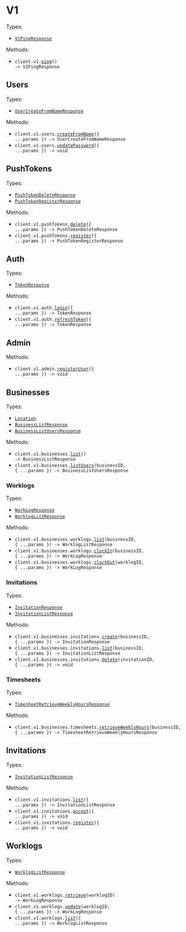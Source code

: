 # V1

Types:

- <code><a href="./src/resources/v1/v1.ts">V1PingResponse</a></code>

Methods:

- <code title="get /api/v1/ping">client.v1.<a href="./src/resources/v1/v1.ts">ping</a>() -> V1PingResponse</code>

## Users

Types:

- <code><a href="./src/resources/v1/users.ts">UserCreateFromNameResponse</a></code>

Methods:

- <code title="post /api/v1/users">client.v1.users.<a href="./src/resources/v1/users.ts">createFromName</a>({ ...params }) -> UserCreateFromNameResponse</code>
- <code title="put /api/v1/users/password">client.v1.users.<a href="./src/resources/v1/users.ts">updatePassword</a>({ ...params }) -> void</code>

## PushTokens

Types:

- <code><a href="./src/resources/v1/push-tokens.ts">PushTokenDeleteResponse</a></code>
- <code><a href="./src/resources/v1/push-tokens.ts">PushTokenRegisterResponse</a></code>

Methods:

- <code title="delete /api/v1/push-tokens">client.v1.pushTokens.<a href="./src/resources/v1/push-tokens.ts">delete</a>({ ...params }) -> PushTokenDeleteResponse</code>
- <code title="post /api/v1/push-tokens">client.v1.pushTokens.<a href="./src/resources/v1/push-tokens.ts">register</a>({ ...params }) -> PushTokenRegisterResponse</code>

## Auth

Types:

- <code><a href="./src/resources/v1/auth.ts">TokenResponse</a></code>

Methods:

- <code title="post /api/v1/auth/login">client.v1.auth.<a href="./src/resources/v1/auth.ts">login</a>({ ...params }) -> TokenResponse</code>
- <code title="post /api/v1/auth/token-refresh">client.v1.auth.<a href="./src/resources/v1/auth.ts">refreshToken</a>({ ...params }) -> TokenResponse</code>

## Admin

Methods:

- <code title="post /api/v1/admin/register">client.v1.admin.<a href="./src/resources/v1/admin.ts">registerUser</a>({ ...params }) -> void</code>

## Businesses

Types:

- <code><a href="./src/resources/v1/businesses/businesses.ts">Location</a></code>
- <code><a href="./src/resources/v1/businesses/businesses.ts">BusinessListResponse</a></code>
- <code><a href="./src/resources/v1/businesses/businesses.ts">BusinessListUsersResponse</a></code>

Methods:

- <code title="get /api/v1/businesses">client.v1.businesses.<a href="./src/resources/v1/businesses/businesses.ts">list</a>() -> BusinessListResponse</code>
- <code title="get /api/v1/businesses/{businessId}/users">client.v1.businesses.<a href="./src/resources/v1/businesses/businesses.ts">listUsers</a>(businessID, { ...params }) -> BusinessListUsersResponse</code>

### Worklogs

Types:

- <code><a href="./src/resources/v1/businesses/worklogs.ts">WorkLogResponse</a></code>
- <code><a href="./src/resources/v1/businesses/worklogs.ts">WorklogListResponse</a></code>

Methods:

- <code title="get /api/v1/businesses/{businessId}/worklogs">client.v1.businesses.worklogs.<a href="./src/resources/v1/businesses/worklogs.ts">list</a>(businessID, { ...params }) -> WorklogListResponse</code>
- <code title="post /api/v1/businesses/{businessId}/worklogs/clock-in">client.v1.businesses.worklogs.<a href="./src/resources/v1/businesses/worklogs.ts">clockIn</a>(businessID, { ...params }) -> WorkLogResponse</code>
- <code title="put /api/v1/businesses/{businessId}/worklogs/{worklogId}/clock-out">client.v1.businesses.worklogs.<a href="./src/resources/v1/businesses/worklogs.ts">clockOut</a>(worklogID, { ...params }) -> WorkLogResponse</code>

### Invitations

Types:

- <code><a href="./src/resources/v1/businesses/invitations.ts">InvitationResponse</a></code>
- <code><a href="./src/resources/v1/businesses/invitations.ts">InvitationListResponse</a></code>

Methods:

- <code title="post /api/v1/businesses/{businessId}/invitations">client.v1.businesses.invitations.<a href="./src/resources/v1/businesses/invitations.ts">create</a>(businessID, { ...params }) -> InvitationResponse</code>
- <code title="get /api/v1/businesses/{businessId}/invitations">client.v1.businesses.invitations.<a href="./src/resources/v1/businesses/invitations.ts">list</a>(businessID, { ...params }) -> InvitationListResponse</code>
- <code title="delete /api/v1/businesses/{businessId}/invitations/{invitationId}">client.v1.businesses.invitations.<a href="./src/resources/v1/businesses/invitations.ts">delete</a>(invitationID, { ...params }) -> void</code>

### Timesheets

Types:

- <code><a href="./src/resources/v1/businesses/timesheets.ts">TimesheetRetrieveWeeklyHoursResponse</a></code>

Methods:

- <code title="get /api/v1/businesses/{businessId}/timesheets/weekly-hours">client.v1.businesses.timesheets.<a href="./src/resources/v1/businesses/timesheets.ts">retrieveWeeklyHours</a>(businessID, { ...params }) -> TimesheetRetrieveWeeklyHoursResponse</code>

## Invitations

Types:

- <code><a href="./src/resources/v1/invitations.ts">InvitationListResponse</a></code>

Methods:

- <code title="get /api/v1/invitations">client.v1.invitations.<a href="./src/resources/v1/invitations.ts">list</a>({ ...params }) -> InvitationListResponse</code>
- <code title="post /api/v1/invitations/accept">client.v1.invitations.<a href="./src/resources/v1/invitations.ts">accept</a>({ ...params }) -> void</code>
- <code title="post /api/v1/invitations/register">client.v1.invitations.<a href="./src/resources/v1/invitations.ts">register</a>({ ...params }) -> void</code>

## Worklogs

Types:

- <code><a href="./src/resources/v1/worklogs.ts">WorklogListResponse</a></code>

Methods:

- <code title="get /api/v1/worklogs/{worklogId}">client.v1.worklogs.<a href="./src/resources/v1/worklogs.ts">retrieve</a>(worklogID) -> WorkLogResponse</code>
- <code title="put /api/v1/worklogs/{worklogId}">client.v1.worklogs.<a href="./src/resources/v1/worklogs.ts">update</a>(worklogID, { ...params }) -> WorkLogResponse</code>
- <code title="get /api/v1/worklogs">client.v1.worklogs.<a href="./src/resources/v1/worklogs.ts">list</a>({ ...params }) -> WorklogListResponse</code>

